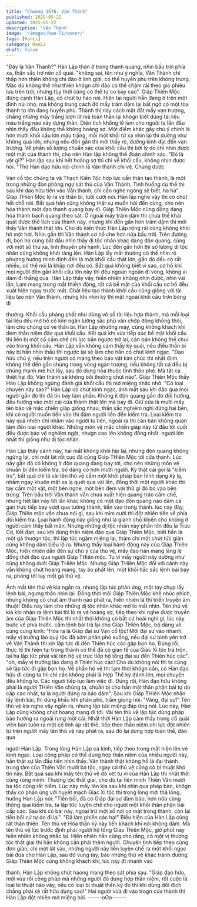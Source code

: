 ```yaml
---
title: "Chương 1576: Vân Thành"
published: 2025-05-22
updated: 2025-05-22
description: 'Vân Thành'
image: '/images/han-li/cover/'
tags: [HanLi]
category: HanLi
draft: false
---
```


"Đây là Vân Thành?" Hàn Lập thân ở trong thanh quang, nhìn bầu
trời phía xa, thần sắc trở nên cổ quái.
"không sai, tên như ý nghĩa, Vân Thành chỉ thấp hơn thiên không
chi đảo ở linh giới, có thể huyền phù trên không trung. Mặc dù
không thể như thiên khôgn chi đảo có thể chậm rãi theo gió phiêu
lưu trên trời, nhưng tùy thời cũng có thể tự co bay cao". Giáp
Thiên Mộc đứng cạnh Hàn Lập, có chút tự hào nói.
Hiện tại người hắn đang ở trên một đỉnh núi nhỏ, mà không trung
cách đó mấy trăm dặm lại bất ngờ có một tòa thành to lớn đang
huyền phù.
Thành thị này cách mặt đất mấy vạn trượng, chẳng những mây
trắng lượn lờ mà toàn thân lại khôgn biết dùng tài liệu màu trắng
nào xây dựng thân.
Diện tích khổng lồ làm cho người ta lần đầu nhìn thấy đều không
thể không hoảng sợ.
Một điểm khác gây chú ý chính là hơn mười khối cầu lớn màu
trắng, mỗi một khối từ xa nhìn lại thì dường như không quá lớn,
nhưng nếu đến gần thì mới thấy rõ, đường kính đạt đến vạn
trượng.
Về phần số lượng chuẩn xác của khối cầu thì bởi lý do chỉ nhìn
được một mặt của thành thì, cho nên Hàn lập không thể đoán
chính xác.
"Đó là vật gì?" Hàn lập sau khi hết hoảng sợ thì chỉ về khối cầu,
không nhịn được hỏi.
"Thứ Hàn đạo hữu nói chính là Vân thành chi vệ. Chúng được

Vạn cổ tộc chúng ta và Thạch Kiền Tộc hợp lực cẩn thận tạo
thành, là một trong những đòn phòng ngự sát thủ của Vân Thành.
Tình huống cụ thể thì sau khi đạo hữu tiến vào Vân thành, chỉ cần
nghe ngóng sẽ biết. ha ha". Giáp THiên Mộc lộ ra vẻ thần bí, tươi
cười nói.
Hàn lập nghe vậy thì có chút hết chỗ nói.
Bất quá hắn cũng không thật sự muốn hỏi đến cùng, cho nên hóa
thành một đạo thanh quang bay đi.
Giáp Thiên Mộc cũng đồng dạng hóa thành bạch quang theo sát.
Ở ngoài mấy trăm dặm thì chưa thể khái quát được thể tích của
thành này, nhưng khi đến gần hơn trăm dặm thì mới thấy Vân
thành thật lớn. Cho dù kiến thức Hàn Lập rộng rãi cũng không
khỏi hít một hơi.
Nhìn gần thì Vân thành cơ hồ che hơn nửa bầu trời.
Trên đường đi, bọn họ cũng bắt đầu nhìn thấy dị tộc nhân khác
đang độn quang, cùng với một số thú xa, linh thuyền phi hành.
Lúc đến gần hơn thì số lượng dị tộc nhân cũng không khỏi tăng
lên.
Hàn Lập lấy mắt thường có thể nhìn rõ phương hướng mình định
đến là một khối cầu thật lớn, gần đó đều có rất nhiều, có thể nói là
khắp nơi đều có.
Bất quá không biết vì sao, cơ hồ khi mọi người đến gần khối cầu
lớn này thì đều ngoan ngoãn đi vòng, không ai dám đi thẳng qua.
Hàn Lập thấy vậy, hiển nhiên không nhịn được, nhìn vài lần.
Lam mang trong mắt thiểm động, tất cả bề mặt của khối cầu cơ
hồ đều xuất hiện ngay trước mắt.
Chất liệu tạo thành khối cầu cũng giống với tài liệu tạo nên Vân
thành, nhưng khi nhìn kỹ thì mặt ngoài khối cầu trơn bóng dị

thường.
Khối cầu phảng phất như dùng vô số tài liệu hợp thành, mà mỗi
loại tài liệu đều mơ hồ có kim ngân lưỡng sắc phù văn chớp động
không thôi, làm cho chúng có vẻ thần bí.
Hàn Lập nhướng mày, cũng không khách khí đem thần niệm đảo
qua khối cầu.
Kết quả khi vừa tiếp xúc bề mặt khối cầu thì liền bị một cổ cấm
chế chi lực bắn ngược trở lại, căn bản không thể chui vào trong
khối cầu.
Hàn Lập vẫn không cảm thấy kỳ quái, nếu điều thần bí này bị hắn
nhìn thấu thì ngược lại sẽ làm cho hắn có chút kinh ngạc.
"Đạo hữu chú ý, nếu trên người có mang theo bảo vật kim chúc
thì nhất định không thể đến gần chúng trong vòng ngàn trượng,
nếu không tất cả đều bị chúng mạnh mẽ hút lấy, sau đó dùng hỏa
thuộc tính thôn phệ. Mà tất ca thiệt hại đó, Vân thành sẽ không
bồi thường chút nào". Giáp Thiên Mộc thấy Hàn Lập không ngừng
đánh giá khối cầu thì mở miệng nhắc nhở.
"Có loại chuyện này sao?" Hàn Lập có chút kinh ngạc, ánh mắt
sau khi đảo qua mọi người gần đó thì đã tin bảy tám phần.
Không ít độn quang gần đó đổi hướng, đều hướng vào một cái
cửa thành thật lớn mà bay đi.
Giữ cửa là mười mấy tên bảo vệ mặc chiến giáp giống nhau, thần
sắc nghiêm nghị đứng hai bên, khi có người muốn tiến vào thì
đám người liền đến kiểm tra.
Loại kiểm tra này quả nhiên chỉ nhằm vào người tu tiên, ngoài ra
thì căn bản không quan tâm đến loại người khác.
Những môn vệ mặc chiến giáp này từ đầu tới cuối đều được bảo
vệ nghiêm ngặt, nhưgn cao lớn không đồng nhất. người lớn nhất
thì giống như dị tộc nhân.

Hàn Lập thấy cảnh này, hai mắt không khỏi híp lại, nhưng độn
quang không ngừng lại, chỉ một lát rốt cục đã cùng Giáp THiên
Mộc tới cửa thành.
Lúc này gần đó có không ít độn quang đang bay tới, cho nên
những môn vệ chuẩn bị đến kiểm tra, bộ dáng có hơn mười
người.
Kỳ thật cái gọi là "kiểm tra", bất quá chỉ là vài tên thủ vệ cầm một
khối pháp bàn hình dạng kỳ lạ, nhắm ngay khuôn mặt xa lạ quét
qua vài lần, đồng thời một người khác thì tay cầm một vật, một
bên nghe, một bên đem vài thứ gì đó bỏ vào bên trong.
Trên bầu trời Vân thành vẫn chưa xuất hiện quang tráo cấm chế,
nhưng hết lần này tới lần khác không có một đạo độn quang nào
dám cả gan trực tiếp bay vượt qua tường thành, tiến vào trong
thành.
lúc này đây, Giáp Thiên mộc vẫn chưa nói gì, sau khi mỉm cười thì
đột nhiên tiến về phía đội kiểm tra.
Loại hành động này giống như là giành chỗ khiến cho không ít
người cảm thấy bất mãn.
Nhưng những dị tộc nhân này phần lớn đều là Trúc Cơ, Kết đan,
sau khi dùng thần niệm đảo qua Giáp Thiên Mộc, biết hắn là một
gã thượgn tộc, thì lập tức ngậm miệng lại, thậm chí một chút tức
giận cũng không dám biểu lộ ra.
Nhưng thấy loại hành động này của Giáp Thiên Mộc, hiển nhiên
dẫn đến sự chú ý của thủ vệ, mấy đạo hàn mang lăng lệ đồng
thời đảo qua người Giáp THiên mộc.
Tu vi mấy người này dường như cũng không dưới Giáp THiên
Mộc.
Nhưng Giáp THiên Mộc đối với cảnh này vẫn không chút hoang
mang, tay áo phất lên, một khối hắc sắc lệnh bài bay ra, phóng tới
tay một gã thủ vệ.

Ánh mắt tên thủ vệ kia ngẩn ra, nhưng lập tức phản ứng, một tay
chụp lấy lệnh bài, ngưng thần nhìn lại.
Đồng thời môi Giáp Thiên Mộc khẽ nhúc nhích, nhưng không có
chút âm thanh nào phát ra, hiển nhiên là thi triển truyền âm thuật!
Điều này làm cho những dị tộc nhân khác mở to mắt nhìn.
Tên thủ vệ kia khi nhận ra lệnh bài thì lộ ra vẻ hoảng sợ, tiếp theo
khi nghe được truyền âm của Giáp Thiên Mộc thì nhất thời không
có bất cứ hoài nghi gì, lúc này bước về phía trước, cầm lệnh bài
trả lại cho Giáp THiên Mộc, bộ dáng vô cùng cung kính:
"Hóa ra là Giáp đại sư Vạn cổ tộc! Mời đại sư vào nhanh, mấy vị
trưởng lão quý tộc đã sớm phân phó xuống, nếu đại sư bình yên
trở về Vân Thành thì xin lập tức đi đến Thiên húc các gặp bọn họ.
Đúng rồi, thực tế thì hiện tại trong thành có thể đã có gian tế của
Giác Xi tộc trà trộn, tại hạ lập tức phái vài tên hộ vệ trực tiếp hộ
tống đại sư đến Thiên húc các".
"oh, mấy vị trưởng lão đang ở Thiên húc các! Cho dù không nói
thì ta cũng sẽ lập tức đi gặp bọn họ. Về phần hộ vệ thì tạm thời
khôgn cần, có Hàn đạo hữu đi cùng ta thì chỉ cần không phải là
Hợp Thể kỳ đánh lén, mọi chuyện đều không lo. Các nguơi tiếp
tục làm việc đi. Đúng rồi, Hàn đạo hữu không phải là người THiên
Vân chúng ta, chuẩn bị cho hắn một thân phận bài tự do cấp cao
nhất, ta là người đứng ra bảo đảm". Sau khi Giáp THiên Mộc
nhận lấy lệnh bài, thì dùng khẩu khí phân phó, trầm giọng nói.
"Vâng, đại sư!" Tên thủ vệ kia nghe vậy ngẩn ra, nhưng lập tức
miệng đáp ứng nói.
Lúc này, Hàn Lập cũng không chút hoang mang đi tới.
Vài tên thủ vệ lập tức dùng pháp bảo hướng ra ngoài rung một
cái.
Nhất thời Hàn Lập cảm thấy trong cổ quái viên bàn tuôn ra một cổ
linh áp rất thô, tiếp theo thần niệm chi lực đột nhiên từ trên người
mấy tên thủ vệ này phát ra, sau đó lại dung hợp toàn thể, đảo qua

người Hàn Lập.
Trong lòng Hàn Lập cả kinh, tiếp theo trong mắt hiện lên vẻ kinh
ngạc.
Loại công pháp có thể dung hợp thần niệm của nhiều người này,
hắn thật sự lần đầu tiên nhìn thấy.
Vân thành thật không hổ là đại thành trung tâm của Thiên Vân
mười ba tộc, ngay cả thủ vệ cũng có bí thuật khó tin này.
Bất quá sau khi mấy tên thủ vệ dò xét tu vi của Hàn Lập thì nhất
thời cũng rùng mình.
Thượng tộc thất giai, cho dù tại liên minh Thiên Vân mười ba tộc
cũng rất hiếm.
Lúc này mấy tên kia sau khi nhìn qua pháp bàn, khôgn thấy có
phản ứng với huyết mạch Giác Xi tộc thì trong lòng mới thả lỏng,
hướng Hàn Lập nói:
"Tiền bối, đã có Giáp đại sư đảm bảo, hơn nữa cũng thông qua
kiểm tra, ta lập tức luyện chế cho ngươi một khối thân phận bài
cấp cao. Sau khi có bài này, ngoại trừ một số nơi cơ mật trong
thành, còn lại tiền bối cứ tự do đi lại".
"Đã làm phiền các hạ!" Biểu hiện của Hàn Lập cũng rất thân thiên.
Tên thủ vệ Hóa thần kỳ này liền khách khí nói không dám.
Mà tên thủ vệ lúc trước định phái người hộ tống Giáp Thiên Mộc,
giờ phút này hiển nhiên không nhắc lại. Hiển nhiên hắn cũng cho
rằng, có một vị thượng tộc thất giai thì hắn không cần phái thêm
người.
Chuyện tình tiếp theo cũng đơn giản, chỉ một lát sau, những
người này liền luyện chế ra một khối ngọc bài đưa cho Hàn Lập,
sau đó vung tay, bảo những thủ vệ khác tránh đường.
Giáp Thiên Mộc cũng không khách khí, lúc này đi nhanh vào

thành, Hàn Lập không chút haong mang theo sát phía sau.
"Giáp đạo hữu, mới vừa rồi công pháp mà những người đó dung
hợp thần niệm, rốt cuộc là loại bí thuật nào vậy, nếu có loại bí
thuật thần kỳ đó thì khi dùng đối địch chẳng phải sẽ rất hữu dụng
sao!" Hai người vừa đi vào trogn cửa thành thì Hàn Lập đột nhiên
mở miệng hỏi.
------oOo------
